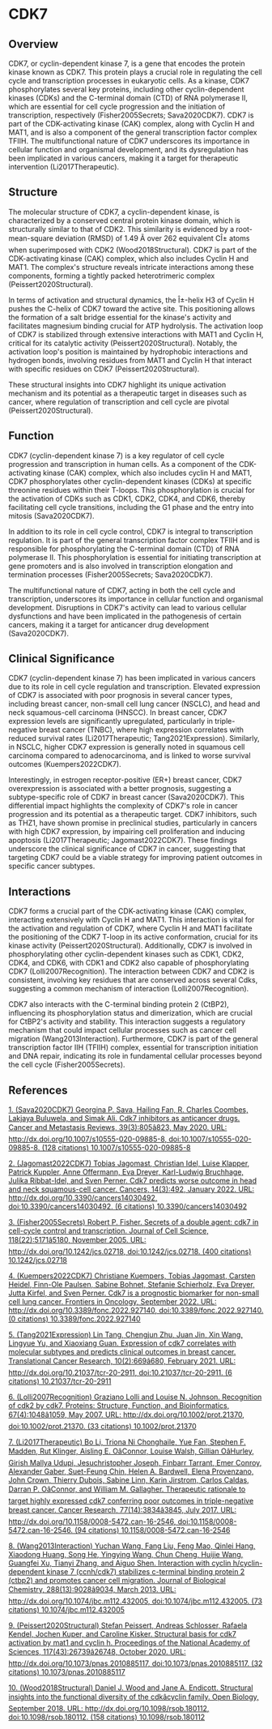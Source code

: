 # CDK7

## Overview
CDK7, or cyclin-dependent kinase 7, is a gene that encodes the protein kinase known as CDK7. This protein plays a crucial role in regulating the cell cycle and transcription processes in eukaryotic cells. As a kinase, CDK7 phosphorylates several key proteins, including other cyclin-dependent kinases (CDKs) and the C-terminal domain (CTD) of RNA polymerase II, which are essential for cell cycle progression and the initiation of transcription, respectively (Fisher2005Secrets; Sava2020CDK7). CDK7 is part of the CDK-activating kinase (CAK) complex, along with Cyclin H and MAT1, and is also a component of the general transcription factor complex TFIIH. The multifunctional nature of CDK7 underscores its importance in cellular function and organismal development, and its dysregulation has been implicated in various cancers, making it a target for therapeutic intervention (Li2017Therapeutic).

## Structure
The molecular structure of CDK7, a cyclin-dependent kinase, is characterized by a conserved central protein kinase domain, which is structurally similar to that of CDK2. This similarity is evidenced by a root-mean-square deviation (RMSD) of 1.49 Ã over 262 equivalent CÎ± atoms when superimposed with CDK2 (Wood2018Structural). CDK7 is part of the CDK-activating kinase (CAK) complex, which also includes Cyclin H and MAT1. The complex's structure reveals intricate interactions among these components, forming a tightly packed heterotrimeric complex (Peissert2020Structural).

In terms of activation and structural dynamics, the Î±-helix H3 of Cyclin H pushes the C-helix of CDK7 toward the active site. This positioning allows the formation of a salt bridge essential for the kinase's activity and facilitates magnesium binding crucial for ATP hydrolysis. The activation loop of CDK7 is stabilized through extensive interactions with MAT1 and Cyclin H, critical for its catalytic activity (Peissert2020Structural). Notably, the activation loop's position is maintained by hydrophobic interactions and hydrogen bonds, involving residues from MAT1 and Cyclin H that interact with specific residues on CDK7 (Peissert2020Structural).

These structural insights into CDK7 highlight its unique activation mechanism and its potential as a therapeutic target in diseases such as cancer, where regulation of transcription and cell cycle are pivotal (Peissert2020Structural).

## Function
CDK7 (cyclin-dependent kinase 7) is a key regulator of cell cycle progression and transcription in human cells. As a component of the CDK-activating kinase (CAK) complex, which also includes cyclin H and MAT1, CDK7 phosphorylates other cyclin-dependent kinases (CDKs) at specific threonine residues within their T-loops. This phosphorylation is crucial for the activation of CDKs such as CDK1, CDK2, CDK4, and CDK6, thereby facilitating cell cycle transitions, including the G1 phase and the entry into mitosis (Sava2020CDK7).

In addition to its role in cell cycle control, CDK7 is integral to transcription regulation. It is part of the general transcription factor complex TFIIH and is responsible for phosphorylating the C-terminal domain (CTD) of RNA polymerase II. This phosphorylation is essential for initiating transcription at gene promoters and is also involved in transcription elongation and termination processes (Fisher2005Secrets; Sava2020CDK7).

The multifunctional nature of CDK7, acting in both the cell cycle and transcription, underscores its importance in cellular function and organismal development. Disruptions in CDK7's activity can lead to various cellular dysfunctions and have been implicated in the pathogenesis of certain cancers, making it a target for anticancer drug development (Sava2020CDK7).

## Clinical Significance
CDK7 (cyclin-dependent kinase 7) has been implicated in various cancers due to its role in cell cycle regulation and transcription. Elevated expression of CDK7 is associated with poor prognosis in several cancer types, including breast cancer, non-small cell lung cancer (NSCLC), and head and neck squamous-cell carcinoma (HNSCC). In breast cancer, CDK7 expression levels are significantly upregulated, particularly in triple-negative breast cancer (TNBC), where high expression correlates with reduced survival rates (Li2017Therapeutic; Tang2021Expression). Similarly, in NSCLC, higher CDK7 expression is generally noted in squamous cell carcinoma compared to adenocarcinoma, and is linked to worse survival outcomes (Kuempers2022CDK7).

Interestingly, in estrogen receptor-positive (ER+) breast cancer, CDK7 overexpression is associated with a better prognosis, suggesting a subtype-specific role of CDK7 in breast cancer (Sava2020CDK7). This differential impact highlights the complexity of CDK7's role in cancer progression and its potential as a therapeutic target. CDK7 inhibitors, such as THZ1, have shown promise in preclinical studies, particularly in cancers with high CDK7 expression, by impairing cell proliferation and inducing apoptosis (Li2017Therapeutic; Jagomast2022CDK7). These findings underscore the clinical significance of CDK7 in cancer, suggesting that targeting CDK7 could be a viable strategy for improving patient outcomes in specific cancer subtypes.

## Interactions
CDK7 forms a crucial part of the CDK-activating kinase (CAK) complex, interacting extensively with Cyclin H and MAT1. This interaction is vital for the activation and regulation of CDK7, where Cyclin H and MAT1 facilitate the positioning of the CDK7 T-loop in its active conformation, crucial for its kinase activity (Peissert2020Structural). Additionally, CDK7 is involved in phosphorylating other cyclin-dependent kinases such as CDK1, CDK2, CDK4, and CDK6, with CDK1 and CDK2 also capable of phosphorylating CDK7 (Lolli2007Recognition). The interaction between CDK7 and CDK2 is consistent, involving key residues that are conserved across several Cdks, suggesting a common mechanism of interaction (Lolli2007Recognition).

CDK7 also interacts with the C-terminal binding protein 2 (CtBP2), influencing its phosphorylation status and dimerization, which are crucial for CtBP2's activity and stability. This interaction suggests a regulatory mechanism that could impact cellular processes such as cancer cell migration (Wang2013Interaction). Furthermore, CDK7 is part of the general transcription factor IIH (TFIIH) complex, essential for transcription initiation and DNA repair, indicating its role in fundamental cellular processes beyond the cell cycle (Fisher2005Secrets).


## References


[1. (Sava2020CDK7) Georgina P. Sava, Hailing Fan, R. Charles Coombes, Lakjaya Buluwela, and Simak Ali. Cdk7 inhibitors as anticancer drugs. Cancer and Metastasis Reviews, 39(3):805â823, May 2020. URL: http://dx.doi.org/10.1007/s10555-020-09885-8, doi:10.1007/s10555-020-09885-8. (128 citations) 10.1007/s10555-020-09885-8](https://doi.org/10.1007/s10555-020-09885-8)

[2. (Jagomast2022CDK7) Tobias Jagomast, Christian Idel, Luise Klapper, Patrick Kuppler, Anne Offermann, Eva Dreyer, Karl-Ludwig Bruchhage, Julika Ribbat-Idel, and Sven Perner. Cdk7 predicts worse outcome in head and neck squamous-cell cancer. Cancers, 14(3):492, January 2022. URL: http://dx.doi.org/10.3390/cancers14030492, doi:10.3390/cancers14030492. (6 citations) 10.3390/cancers14030492](https://doi.org/10.3390/cancers14030492)

[3. (Fisher2005Secrets) Robert P. Fisher. Secrets of a double agent: cdk7 in cell-cycle control and transcription. Journal of Cell Science, 118(22):5171â5180, November 2005. URL: http://dx.doi.org/10.1242/jcs.02718, doi:10.1242/jcs.02718. (400 citations) 10.1242/jcs.02718](https://doi.org/10.1242/jcs.02718)

[4. (Kuempers2022CDK7) Christiane Kuempers, Tobias Jagomast, Carsten Heidel, Finn-Ole Paulsen, Sabine Bohnet, Stefanie Schierholz, Eva Dreyer, Jutta Kirfel, and Sven Perner. Cdk7 is a prognostic biomarker for non-small cell lung cancer. Frontiers in Oncology, September 2022. URL: http://dx.doi.org/10.3389/fonc.2022.927140, doi:10.3389/fonc.2022.927140. (0 citations) 10.3389/fonc.2022.927140](https://doi.org/10.3389/fonc.2022.927140)

[5. (Tang2021Expression) Lin Tang, Chengjun Zhu, Juan Jin, Xin Wang, Lingyue Yu, and Xiaoxiang Guan. Expression of cdk7 correlates with molecular subtypes and predicts clinical outcomes in breast cancer. Translational Cancer Research, 10(2):669â680, February 2021. URL: http://dx.doi.org/10.21037/tcr-20-2911, doi:10.21037/tcr-20-2911. (6 citations) 10.21037/tcr-20-2911](https://doi.org/10.21037/tcr-20-2911)

[6. (Lolli2007Recognition) Graziano Lolli and Louise N. Johnson. Recognition of cdk2 by cdk7. Proteins: Structure, Function, and Bioinformatics, 67(4):1048â1059, May 2007. URL: http://dx.doi.org/10.1002/prot.21370, doi:10.1002/prot.21370. (33 citations) 10.1002/prot.21370](https://doi.org/10.1002/prot.21370)

[7. (Li2017Therapeutic) Bo Li, Triona Ni Chonghaile, Yue Fan, Stephen F. Madden, Rut Klinger, Aisling E. OâConnor, Louise Walsh, Gillian OâHurley, Girish Mallya Udupi, Jesuchristopher Joseph, Finbarr Tarrant, Emer Conroy, Alexander Gaber, Suet-Feung Chin, Helen A. Bardwell, Elena Provenzano, John Crown, Thierry Dubois, Sabine Linn, Karin Jirstrom, Carlos Caldas, Darran P. OâConnor, and William M. Gallagher. Therapeutic rationale to target highly expressed cdk7 conferring poor outcomes in triple-negative breast cancer. Cancer Research, 77(14):3834â3845, July 2017. URL: http://dx.doi.org/10.1158/0008-5472.can-16-2546, doi:10.1158/0008-5472.can-16-2546. (94 citations) 10.1158/0008-5472.can-16-2546](https://doi.org/10.1158/0008-5472.can-16-2546)

[8. (Wang2013Interaction) Yuchan Wang, Fang Liu, Feng Mao, Qinlei Hang, Xiaodong Huang, Song He, Yingying Wang, Chun Cheng, Huijie Wang, Guangfei Xu, Tianyi Zhang, and Aiguo Shen. Interaction with cyclin h/cyclin-dependent kinase 7 (ccnh/cdk7) stabilizes c-terminal binding protein 2 (ctbp2) and promotes cancer cell migration. Journal of Biological Chemistry, 288(13):9028â9034, March 2013. URL: http://dx.doi.org/10.1074/jbc.m112.432005, doi:10.1074/jbc.m112.432005. (73 citations) 10.1074/jbc.m112.432005](https://doi.org/10.1074/jbc.m112.432005)

[9. (Peissert2020Structural) Stefan Peissert, Andreas Schlosser, Rafaela Kendel, Jochen Kuper, and Caroline Kisker. Structural basis for cdk7 activation by mat1 and cyclin h. Proceedings of the National Academy of Sciences, 117(43):26739â26748, October 2020. URL: http://dx.doi.org/10.1073/pnas.2010885117, doi:10.1073/pnas.2010885117. (32 citations) 10.1073/pnas.2010885117](https://doi.org/10.1073/pnas.2010885117)

[10. (Wood2018Structural) Daniel J. Wood and Jane A. Endicott. Structural insights into the functional diversity of the cdkâcyclin family. Open Biology, September 2018. URL: http://dx.doi.org/10.1098/rsob.180112, doi:10.1098/rsob.180112. (158 citations) 10.1098/rsob.180112](https://doi.org/10.1098/rsob.180112)